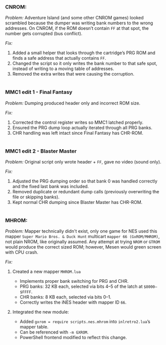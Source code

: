 ### CNROM:
*Problem:* Adventure Island (and some other CNROM games) looked scrambled because the dumper was writing bank numbers to the wrong addresses. On CNROM, if the ROM doesn’t contain `FF` at that spot, the number gets corrupted (bus conflict).

*Fix:*
1. Added a small helper that looks through the cartridge’s PRG ROM and finds a safe address that actually contains `FF`.
2. Changed the script so it only writes the bank number to that safe spot, instead of writing to a moving table of addresses.
3. Removed the extra writes that were causing the corruption.
<br/><br/>

### MMC1 edit 1 - Final Fantasy
*Problem:* Dumping produced header only and incorrect ROM size.

*Fix:*
1. Corrected the control register writes so MMC1 latched properly.
2. Ensured the PRG dump loop actually iterated through all PRG banks.
3. CHR handling was left intact since Final Fantasy has CHR-ROM.
<br/><br/>

### MMC1 edit 2 - Blaster Master
*Problem:* Original script only wrote header + `FF`, gave no video (sound only).

*Fix:*
1. Adjusted the PRG dumping order so that bank 0 was handled correctly and the fixed last bank was included.
2. Removed duplicate or redundant dump calls (previously overwriting the file or skipping banks).
3. Kept normal CHR dumping since Blaster Master has CHR-ROM.
<br/><br/>

### MHROM:
*Problem:* Mapper technically didn't exist, only one game for NES used this mapper `Super Mario Bros. & Duck Hunt` multicart `mapper 66 (GxROM/MHROM)`, not plain NROM, like originally assumed. Any attempt at trying `NROM` or `GTROM` would produce the correct sized ROM; however, Mesen would green screen with CPU crash.

*Fix:*
1. Created a new mapper `MHROM.lua`
    - Implements proper bank switching for PRG and CHR.
    - PRG banks: 32 KB each, selected via bits 4–5 of the latch at `$8000–$FFFF`.
    - CHR banks: 8 KB each, selected via bits 0–1.
    - Correctly writes the iNES header with mapper ID `66`.

2. Integrated the new module:
    - Added `gxrom = require scripts.nes.mhrom` into `inlretro2.lua`’s mapper table.
    - Can be referenced with `-m GXROM`.
    - PowerShell frontend modified to reflect this change.
<br/><br/>

